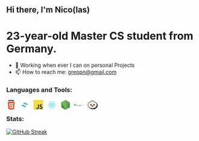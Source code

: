 ## Hi there, I'm Nico(las)

# 23-year-old Master CS student from Germany.

- 🔭 Working when ever I can on personal Projects
- 📫 How to reach me: greppn@gmail.com

### Languages and Tools: 

<img align="left" alt="HTML5" width="26px" style="float:left; padding-right:10px" src="https://raw.githubusercontent.com/github/explore/80688e429a7d4ef2fca1e82350fe8e3517d3494d/topics/html/html.png" />
<img align="left" alt="Tailwind" width="26px" style="float:left; padding-right:10px" src="https://raw.githubusercontent.com/github/explore/80688e429a7d4ef2fca1e82350fe8e3517d3494d/topics/tailwind/tailwind.png" />
<img align="left" alt="JavaScript" width="26px" style="float:left; padding-right:10px" src="https://raw.githubusercontent.com/github/explore/80688e429a7d4ef2fca1e82350fe8e3517d3494d/topics/javascript/javascript.png" />
<img align="left" alt="React" width="26px" style="float:left; padding-right:10px" src="https://raw.githubusercontent.com/github/explore/80688e429a7d4ef2fca1e82350fe8e3517d3494d/topics/react/react.png" />
<img align="left" alt="Node.js" width="26px" style="float:left; padding-right:10px" src="https://raw.githubusercontent.com/github/explore/80688e429a7d4ef2fca1e82350fe8e3517d3494d/topics/nodejs/nodejs.png" />
<img align="left" alt="MongoDB" width="26px" style="float:left; padding-right:10px" src="https://raw.githubusercontent.com/github/explore/80688e429a7d4ef2fca1e82350fe8e3517d3494d/topics/mongodb/mongodb.png" />
<img align="left" alt="Bun" width="26px" style="float:left; padding-right:10px" src="https://raw.githubusercontent.com/github/explore/80688e429a7d4ef2fca1e82350fe8e3517d3494d/topics/bun/bun.png" />
<br>

### Stats: 

[![GitHub Streak](http://github-readme-streak-stats.herokuapp.com?user=Xylight0&theme=dark&background=0d1117)](https://git.io/streak-stats)
 
  
